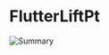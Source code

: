 # FlutterLiftPt

![Summary](https://postfiles.pstatic.net/MjAyMzEyMDdfMzkg/MDAxNzAxOTI4NTU1OTM5.5JD2yMbCSm-_DFeJlaa4yOUQiufBDjrTMwn20aKsl4og.ILKvRqOVOgCec19vfrXvlb-N90hdNJX7ldYA8bx-6K0g.PNG.umm0714/%EC%A0%9C%EB%AA%A9%EC%9D%84-%EC%9E%85%EB%A0%A5%ED%95%B4%EC%A3%BC%EC%84%B8%EC%9A%94_-001_(4).png?type=w966)
